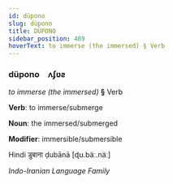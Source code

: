 ```yaml
---
id: düpono
slug: düpono
title: DÜPONO
sidebar_position: 489
hoverText: to immerse (the immersed) § Verb
---
```


### düpono&emsp;<span kind="abugida">ʌʄʋƨ</span>

*to immerse (the immersed)* **§** Verb

**Verb**: to immerse/submerge

**Noun**: the immersed/submerged

**Modifier**: immersible/submersible

Hindi डुबाना ḍubānā [ɖʊ.bäː.näː]

*Indo-Iranian Language Family*